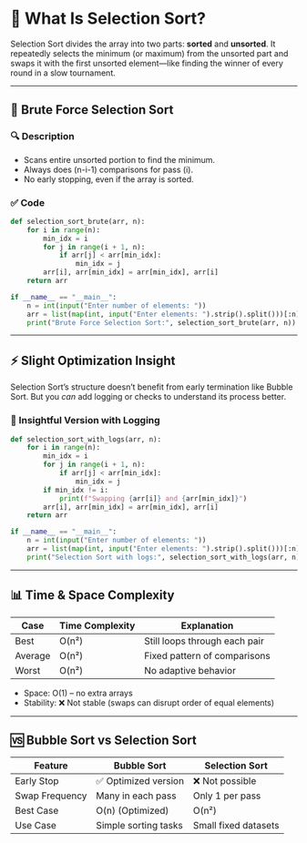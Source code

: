 

# 🎯 What Is Selection Sort?

Selection Sort divides the array into two parts: **sorted** and **unsorted**. It repeatedly selects the minimum (or maximum) from the unsorted part and swaps it with the first unsorted element—like finding the winner of every round in a slow tournament.

---

## 🐌 Brute Force Selection Sort

### 🔍 Description
- Scans entire unsorted portion to find the minimum.
- Always does \(n-i-1\) comparisons for pass \(i\).
- No early stopping, even if the array is sorted.

### ✅ Code
```python
def selection_sort_brute(arr, n):
    for i in range(n):
        min_idx = i
        for j in range(i + 1, n):
            if arr[j] < arr[min_idx]:
                min_idx = j
        arr[i], arr[min_idx] = arr[min_idx], arr[i]
    return arr

if __name__ == "__main__":
    n = int(input("Enter number of elements: "))
    arr = list(map(int, input("Enter elements: ").strip().split()))[:n]
    print("Brute Force Selection Sort:", selection_sort_brute(arr, n))
```

---

## ⚡ Slight Optimization Insight

Selection Sort’s structure doesn’t benefit from early termination like Bubble Sort. But you *can* add logging or checks to understand its process better.

### 🧪 Insightful Version with Logging
```python
def selection_sort_with_logs(arr, n):
    for i in range(n):
        min_idx = i
        for j in range(i + 1, n):
            if arr[j] < arr[min_idx]:
                min_idx = j
        if min_idx != i:
            print(f"Swapping {arr[i]} and {arr[min_idx]}")
        arr[i], arr[min_idx] = arr[min_idx], arr[i]
    return arr

if __name__ == "__main__":
    n = int(input("Enter number of elements: "))
    arr = list(map(int, input("Enter elements: ").strip().split()))[:n]
    print("Selection Sort with logs:", selection_sort_with_logs(arr, n))
```

---

## 📊 Time & Space Complexity

| Case      | Time Complexity | Explanation                   |
|-----------|------------------|-------------------------------|
| Best      | O(n²)            | Still loops through each pair |
| Average   | O(n²)            | Fixed pattern of comparisons  |
| Worst     | O(n²)            | No adaptive behavior          |

- Space: O(1) – no extra arrays
- Stability: ❌ Not stable (swaps can disrupt order of equal elements)

---

## 🆚 Bubble Sort vs Selection Sort

| Feature          | Bubble Sort           | Selection Sort         |
|------------------|-----------------------|------------------------|
| Early Stop       | ✅ Optimized version   | ❌ Not possible         |
| Swap Frequency   | Many in each pass     | Only 1 per pass        |
| Best Case        | O(n) (Optimized)      | O(n²)                  |
| Use Case         | Simple sorting tasks  | Small fixed datasets   |

